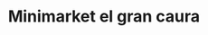 ---
title: "Minimarket el gran caura"
url: /puerto-la-cruz/minimarket-el-gran-caura/
shop: comodidad
---